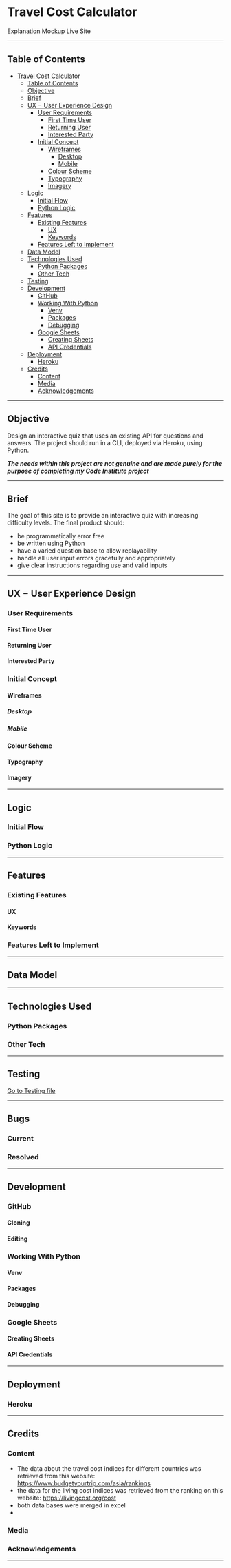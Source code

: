 # Travel Cost Calculator

Explanation
Mockup
Live Site

---

## Table of Contents

- [Travel Cost Calculator](#travel-cost-calculator)
  - [Table of Contents](#table-of-contents)
  - [Objective](#objective)
  - [Brief](#brief)
  - [UX &#8722; User Experience Design](#ux--user-experience-design)
    - [User Requirements](#user-requirements)
      - [First Time User](#first-time-user)
      - [Returning User](#returning-user)
      - [Interested Party](#interested-party)
    - [Initial Concept](#initial-concept)
      - [Wireframes](#wireframes)
        - [Desktop](#desktop)
        - [Mobile](#mobile)
      - [Colour Scheme](#colour-scheme)
      - [Typography](#typography)
      - [Imagery](#imagery)
  - [Logic](#logic)
    - [Initial Flow](#initial-flow)
    - [Python Logic](#python-logic)
  - [Features](#features)
    - [Existing Features](#existing-features)
      - [UX](#ux)
      - [Keywords](#keywords)
    - [Features Left to Implement](#features-left-to-implement)
  - [Data Model](#data-model)
  - [Technologies Used](#technologies-used)
    - [Python Packages](#python-packages)
    - [Other Tech](#other-tech)
  - [Testing](#testing)
  - [Development](#development)
    - [GitHub](#github)
    - [Working With Python](#working-with-python)
      - [Venv](#venv)
      - [Packages](#packages)
      - [Debugging](#debugging)
    - [Google Sheets](#google-sheets)
      - [Creating Sheets](#creating-sheets)
      - [API Credentials](#api-credentials)
  - [Deployment](#deployment)
    - [Heroku](#heroku)
  - [Credits](#credits)
    - [Content](#content)
    - [Media](#media)
    - [Acknowledgements](#acknowledgements)

---

## Objective

Design an interactive quiz that uses an existing API for questions and answers.
The project should run in a CLI, deployed via Heroku, using Python.

***The needs within this project are not genuine and are made purely
for the purpose of completing my Code Institute project***

---

## Brief

The goal of this site is to provide an interactive quiz with increasing
difficulty levels. The final product should:

- be programmatically error free
- be written using Python
- have a varied question base to allow replayability
- handle all user input errors gracefully and appropriately
- give clear instructions regarding use and valid inputs

---

## UX &#8722; User Experience Design

### User Requirements

#### First Time User


#### Returning User


#### Interested Party

### Initial Concept


#### Wireframes


##### Desktop

##### Mobile

#### Colour Scheme

#### Typography

#### Imagery

---

## Logic

### Initial Flow

### Python Logic

---

## Features

### Existing Features

#### UX

#### Keywords

### Features Left to Implement

---

## Data Model

---

## Technologies Used

### Python Packages

### Other Tech

---

## Testing

[Go to Testing file](TESTING.md)

---

## Bugs

### Current

### Resolved


---

## Development

### GitHub

#### Cloning

#### Editing

### Working With Python

#### Venv

#### Packages

#### Debugging

### Google Sheets

#### Creating Sheets

#### API Credentials

---

## Deployment

### Heroku

---

## Credits

### Content

- The data about the travel cost indices for different countries was retrieved from this website: https://www.budgetyourtrip.com/asia/rankings
- the data for the living cost indices was retrieved from the ranking on this website: https://livingcost.org/cost
- both data bases were merged in excel
- 

### Media



### Acknowledgements



---
